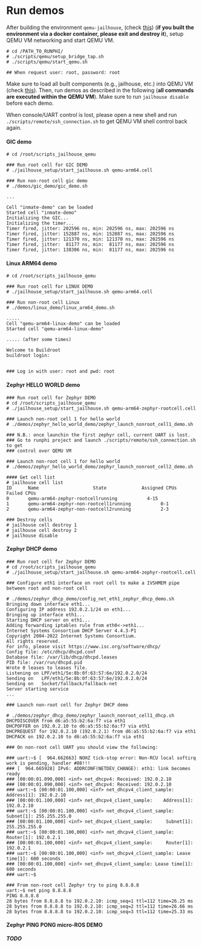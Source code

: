 # Run demos

After building the environment ``qemu-jailhouse``, (check [this](https://dessert.unina.it:8088/runphi/environment_builder#1-download-configure-and-compile-everything)) (**if you built the environment via a docker container, please exit and destroy it**), setup QEMU VM networking and start QEMU VM. 

```
# cd /PATH_TO_RUNPHI/
# ./scripts/qemu/setup_bridge_tap.sh
# ./scripts/qemu/start_qemu.sh

## When request user: root, password: root
```

Make sure to load all built components (e.g., jailhouse, etc.) into QEMU VM (check [this](https://dessert.unina.it:8088/runphi/environment_builder#3-load-projects)). Then, run demos as described in the following (**all commands are executed within the QEMU VM**). Make sure to run ``jailhouse disable`` before each demo.

When console/UART control is lost, please open a new shell and run ``./scripts/remote/ssh_connection.sh`` to get QEMU VM shell control back again.

#### GIC demo

```
# cd /root/scripts_jailhouse_qemu

### Run root cell for GIC DEMO
# ./jailhouse_setup/start_jailhouse.sh qemu-arm64.cell

### Run non-root cell gic demo
# ./demos/gic_demo/gic_demo.sh

...

Cell "inmate-demo" can be loaded
Started cell "inmate-demo"
Initializing the GIC...
Initializing the timer...
Timer fired, jitter: 202596 ns, min: 202596 ns, max: 202596 ns
Timer fired, jitter: 152887 ns, min: 152887 ns, max: 202596 ns
Timer fired, jitter: 121370 ns, min: 121370 ns, max: 202596 ns
Timer fired, jitter:  81177 ns, min:  81177 ns, max: 202596 ns
Timer fired, jitter: 138306 ns, min:  81177 ns, max: 202596 ns

```

#### Linux ARM64 demo

```
# cd /root/scripts_jailhouse_qemu

### Run root cell for LINUX DEMO
# ./jailhouse_setup/start_jailhouse.sh qemu-arm64.cell

### Run non-root cell Linux
# ./demos/linux_demo/linux_arm64_demo.sh

.....
Cell "qemu-arm64-linux-demo" can be loaded
Started cell "qemu-arm64-linux-demo"

..... (after some times)

Welcome to Buildroot
buildroot login:


### Log in with user: root and pwd: root
```

#### Zephyr HELLO WORLD demo

```
### Run root cell for Zephyr DEMO
# cd /root/scripts_jailhouse_qemu
# ./jailhouse_setup/start_jailhouse.sh qemu-arm64-zephyr-rootcell.cell

### Launch non-root cell 1 for hello world
# ./demos/zephyr_hello_world_demo/zephyr_launch_nonroot_cell1_demo.sh

### N.B.: once launchin the first zephyr cell, current UART is lost.
### Go to runphi project and launch ./scripts/remote/ssh_connection.sh to get 
### control over QEMU VM

### Launch non-root cell 1 for hello world
# ./demos/zephyr_hello_world_demo/zephyr_launch_nonroot_cell2_demo.sh

#### Get cell list
# jailhouse cell list
ID      Name                    State             Assigned CPUs           Failed CPUs
0       qemu-arm64-zephyr-rootcellrunning           4-15
1       qemu-arm64-zephyr-non-rootcell1running           0-1
2       qemu-arm64-zephyr-non-rootcell2running           2-3

### Destroy cells
# jailhouse cell destroy 1
# jailhouse cell destroy 2
# jailhouse disable
```

#### Zephyr DHCP demo

```
### Run root cell for Zephyr DEMO
# cd /root/scripts_jailhouse_qemu
# ./jailhouse_setup/start_jailhouse.sh qemu-arm64-zephyr-rootcell.cell

### Configure eth1 interface on root cell to make a IVSHMEM pipe between root and non-root cell

# ./demos/zephyr_dhcp_demo/config_net_eth1_zephyr_dhcp_demo.sh
Bringing down interface eth1...
Configuring IP address 192.0.2.1/24 on eth1...
Bringing up interface eth1...
Starting DHCP server on eth1...
Adding forwarding iptables rule from eth0<->eth1...
Internet Systems Consortium DHCP Server 4.4.3-P1
Copyright 2004-2022 Internet Systems Consortium.
All rights reserved.
For info, please visit https://www.isc.org/software/dhcp/
Config file: /etc/dhcp/dhcpd.conf
Database file: /var/lib/dhcp/dhcpd.leases
PID file: /var/run/dhcpd.pid
Wrote 0 leases to leases file.
Listening on LPF/eth1/5e:8b:0f:63:57:6e/192.0.2.0/24
Sending on   LPF/eth1/5e:8b:0f:63:57:6e/192.0.2.0/24
Sending on   Socket/fallback/fallback-net
Server starting service
...

### Launch non-root cell for Zephyr DHCP demo

# ./demos/zephyr_dhcp_demo/zephyr_launch_nonroot_cell1_dhcp.sh
DHCPDISCOVER from d6:a5:55:b2:6a:f7 via eth1
DHCPOFFER on 192.0.2.10 to d6:a5:55:b2:6a:f7 via eth1
DHCPREQUEST for 192.0.2.10 (192.0.2.1) from d6:a5:55:b2:6a:f7 via eth1
DHCPACK on 192.0.2.10 to d6:a5:55:b2:6a:f7 via eth1

### On non-root cell UART you should view the following:

### uart:~$ [  964.662663] NOHZ tick-stop error: Non-RCU local softirq work is pending, handler #08!!!
### [  964.665928] IPv6: ADDRCONF(NETDEV_CHANGE): eth1: link becomes ready
### [00:00:01.090,000] <inf> net_dhcpv4: Received: 192.0.2.10
### [00:00:01.090,000] <inf> net_dhcpv4: Received: 192.0.2.10
### uart:~$ [00:00:01.100,000] <inf> net_dhcpv4_client_sample:    Address[1]: 192.0.2.10
### [00:00:01.100,000] <inf> net_dhcpv4_client_sample:    Address[1]: 192.0.2.10
### uart:~$ [00:00:01.100,000] <inf> net_dhcpv4_client_sample:     Subnet[1]: 255.255.255.0
### [00:00:01.100,000] <inf> net_dhcpv4_client_sample:     Subnet[1]: 255.255.255.0
### uart:~$ [00:00:01.100,000] <inf> net_dhcpv4_client_sample:     Router[1]: 192.0.2.1
### [00:00:01.100,000] <inf> net_dhcpv4_client_sample:     Router[1]: 192.0.2.1
### uart:~$ [00:00:01.100,000] <inf> net_dhcpv4_client_sample: Lease time[1]: 600 seconds
### [00:00:01.100,000] <inf> net_dhcpv4_client_sample: Lease time[1]: 600 seconds
### uart:~$

### From non-root cell Zephyr try to ping 8.8.8.8
uart:~$ net ping 8.8.8.8
PING 8.8.8.8
28 bytes from 8.8.8.8 to 192.0.2.10: icmp_seq=1 ttl=112 time=26.25 ms
28 bytes from 8.8.8.8 to 192.0.2.10: icmp_seq=2 ttl=112 time=26.66 ms
28 bytes from 8.8.8.8 to 192.0.2.10: icmp_seq=3 ttl=112 time=25.33 ms
```

#### Zephyr PING PONG micro-ROS DEMO

_**TODO**_
